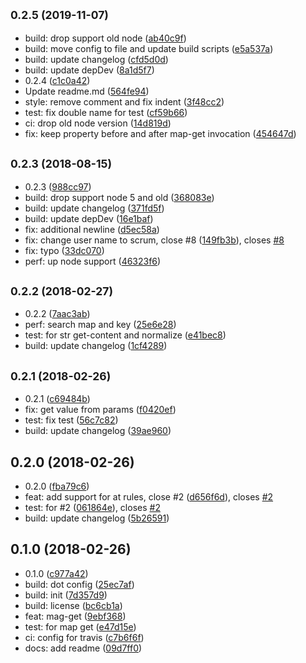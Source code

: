 ## <small>0.2.5 (2019-11-07)</small>

* build: drop support old node ([ab40c9f](https://github.com/Scrum/postcss-map-get/commit/ab40c9f))
* build: move config to file and update build scripts ([e5a537a](https://github.com/Scrum/postcss-map-get/commit/e5a537a))
* build: update changelog ([cfd5d0d](https://github.com/Scrum/postcss-map-get/commit/cfd5d0d))
* build: update depDev ([8a1d5f7](https://github.com/Scrum/postcss-map-get/commit/8a1d5f7))
* 0.2.4 ([c1c0a42](https://github.com/Scrum/postcss-map-get/commit/c1c0a42))
* Update readme.md ([564fe94](https://github.com/Scrum/postcss-map-get/commit/564fe94))
* style: remove comment and fix indent ([3f48cc2](https://github.com/Scrum/postcss-map-get/commit/3f48cc2))
* test: fix double name for test ([cf59b66](https://github.com/Scrum/postcss-map-get/commit/cf59b66))
* ci: drop old node version ([14d819d](https://github.com/Scrum/postcss-map-get/commit/14d819d))
* fix: keep property before and after map-get invocation ([454647d](https://github.com/Scrum/postcss-map-get/commit/454647d))



## <small>0.2.3 (2018-08-15)</small>

* 0.2.3 ([988cc97](https://github.com/Scrum/postcss-map-get/commit/988cc97))
* build: drop support node 5 and old ([368083e](https://github.com/Scrum/postcss-map-get/commit/368083e))
* build: update changelog ([371fd5f](https://github.com/Scrum/postcss-map-get/commit/371fd5f))
* build: update depDev ([16e1baf](https://github.com/Scrum/postcss-map-get/commit/16e1baf))
* fix: additional newline ([d5ec58a](https://github.com/Scrum/postcss-map-get/commit/d5ec58a))
* fix: change user name to scrum, close #8 ([149fb3b](https://github.com/Scrum/postcss-map-get/commit/149fb3b)), closes [#8](https://github.com/Scrum/postcss-map-get/issues/8)
* fix: typo ([33dc070](https://github.com/Scrum/postcss-map-get/commit/33dc070))
* perf: up node support ([46323f6](https://github.com/Scrum/postcss-map-get/commit/46323f6))



## <small>0.2.2 (2018-02-27)</small>

* 0.2.2 ([7aac3ab](https://github.com/Scrum/postcss-map-get/commit/7aac3ab))
* perf: search map and key ([25e6e28](https://github.com/Scrum/postcss-map-get/commit/25e6e28))
* test: for str get-content and normalize ([e41bec8](https://github.com/Scrum/postcss-map-get/commit/e41bec8))
* build: update changelog ([1cf4289](https://github.com/Scrum/postcss-map-get/commit/1cf4289))



## <small>0.2.1 (2018-02-26)</small>

* 0.2.1 ([c69484b](https://github.com/Scrum/postcss-map-get/commit/c69484b))
* fix: get value from params ([f0420ef](https://github.com/Scrum/postcss-map-get/commit/f0420ef))
* test: fix test ([56c7c82](https://github.com/Scrum/postcss-map-get/commit/56c7c82))
* build: update changelog ([39ae960](https://github.com/Scrum/postcss-map-get/commit/39ae960))



## 0.2.0 (2018-02-26)

* 0.2.0 ([fba79c6](https://github.com/Scrum/postcss-map-get/commit/fba79c6))
* feat: add support for at rules, close #2 ([d656f6d](https://github.com/Scrum/postcss-map-get/commit/d656f6d)), closes [#2](https://github.com/Scrum/postcss-map-get/issues/2)
* test: for #2 ([061864e](https://github.com/Scrum/postcss-map-get/commit/061864e)), closes [#2](https://github.com/Scrum/postcss-map-get/issues/2)
* build: update changelog ([5b26591](https://github.com/Scrum/postcss-map-get/commit/5b26591))



## 0.1.0 (2018-02-26)

* 0.1.0 ([c977a42](https://github.com/Scrum/postcss-map-get/commit/c977a42))
* build: dot config ([25ec7af](https://github.com/Scrum/postcss-map-get/commit/25ec7af))
* build: init ([7d357d9](https://github.com/Scrum/postcss-map-get/commit/7d357d9))
* build: license ([bc6cb1a](https://github.com/Scrum/postcss-map-get/commit/bc6cb1a))
* feat: mag-get ([9ebf368](https://github.com/Scrum/postcss-map-get/commit/9ebf368))
* test: for map get ([e47d15e](https://github.com/Scrum/postcss-map-get/commit/e47d15e))
* ci: config for travis ([c7b6f6f](https://github.com/Scrum/postcss-map-get/commit/c7b6f6f))
* docs: add readme ([09d7ff0](https://github.com/Scrum/postcss-map-get/commit/09d7ff0))



